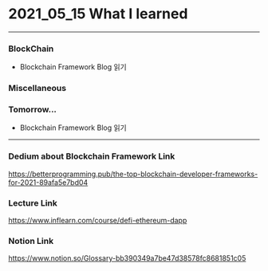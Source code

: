 # 2021_05_15 What I learned

-----

### BlockChain

* Blockchain Framework Blog 읽기

### Miscellaneous



### Tomorrow...


* Blockchain Framework Blog 읽기


-----

### Dedium about Blockchain Framework Link

<https://betterprogramming.pub/the-top-blockchain-developer-frameworks-for-2021-89afa5e7bd04>

### Lecture Link

<https://www.inflearn.com/course/defi-ethereum-dapp>    

### Notion Link

<https://www.notion.so/Glossary-bb390349a7be47d38578fc8681851c05>
